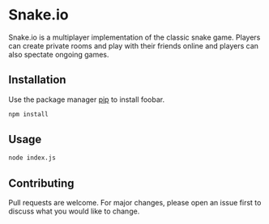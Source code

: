# Snake.io

Snake.io is a multiplayer implementation of the classic snake game. Players can create private rooms and play with their friends online and players can also spectate ongoing games.

## Installation

Use the package manager [pip](https://pip.pypa.io/en/stable/) to install foobar.

```bash
npm install
```

## Usage

```bash
node index.js
```

## Contributing
Pull requests are welcome. For major changes, please open an issue first to discuss what you would like to change.


